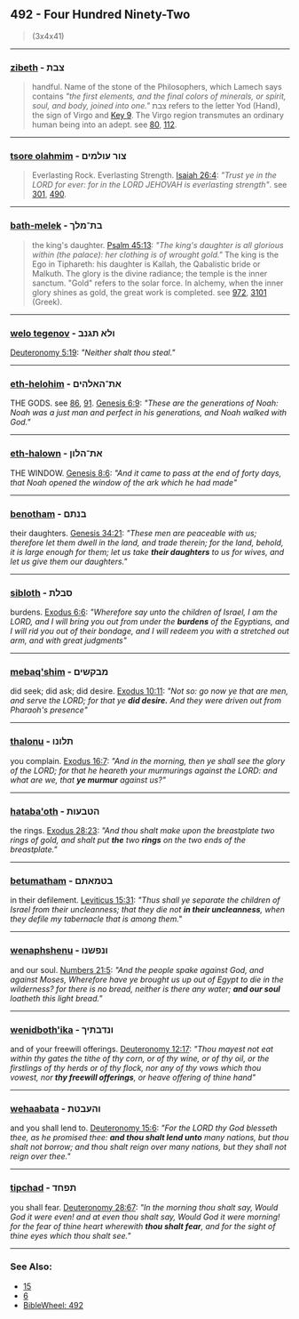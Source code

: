 ## 492 - Four Hundred Ninety-Two
> (3x4x41)

---

### [zibeth](/keys/TzBTh) - צבת
> handful. Name of the stone of the Philosophers, which Lamech says contains *"the first elements, and the final colors of minerals, or spirit, soul, and body, joined into one."* צבת refers to the letter Yod (Hand), the sign of Virgo and [Key 9](9). The Virgo region transmutes an ordinary human being into an adept. see [80](80), [112](112).

---

### [tsore olahmim](/keys/TzVR.OVLMIM) - צור עולמים
> Everlasting Rock. Everlasting Strength. [Isaiah 26:4](http://biblehub.com/isaiah/26-4.htm): *"Trust ye in the LORD for ever: for in the LORD JEHOVAH is everlasting strength"*. see [301](301), [490](490).

---

### [bath-melek](/keys/BTh-MLK) - בת־מלך
> the king's daughter. [Psalm 45:13](http://biblehub.com//.htm): *"The king's daughter is all glorious within (the palace): her clothing is of wrought gold."* The king is the Ego in Tiphareth: his daughter is Kallah, the Qabalistic bride or Malkuth. The glory is the divine radiance; the temple is the inner sanctum. "Gold" refers to the solar force. In alchemy, when the inner glory shines as gold, the great work is completed. see [972](972), [3101](3101) (Greek).

---

### [welo tegenov](/keys/VLA.ThGNB) - ולא תגנב
[Deuteronomy 5:19](http://biblehub.com/deuteronomy/5-19.htm): *"Neither shalt thou steal."*

---

### [eth-helohim](/keys/ATh-HALHIM) - את־האלהים
THE GODS. see [86](86), [91](91). [Genesis 6:9](https://biblehub.com/genesis/6-9.htm): *"These are the generations of Noah: Noah was a just man and perfect in his generations, and Noah walked with God."*

---

### [eth-halown](/keys/ATh-HLVN) - את־הלון
THE WINDOW. [Genesis 8:6](https://biblehub.com/genesis/8-6.htm): *"And it came to pass at the end of forty days, that Noah opened the window of the ark which he had made"*

---

### [benotham](/keys/BNThM) - בנתם
their daughters. [Genesis 34:21](https://biblehub.com/genesis/34-21.htm): *"These men are peaceable with us; therefore let them dwell in the land, and trade therein; for the land, behold, it is large enough for them; let us take **their daughters** to us for wives, and let us give them our daughters."*

---

### [sibloth](/keys/SBLTh) - סבלת
burdens. [Exodus 6:6](https://biblehub.com/exodus/6-6.htm): *"Wherefore say unto the children of Israel, I am the LORD, and I will bring you out from under the **burdens** of the Egyptians, and I will rid you out of their bondage, and I will redeem you with a stretched out arm, and with great judgments"*

---

### [mebaq'shim](/keys/MBQShIM) - מבקשים
did seek; did ask; did desire. [Exodus 10:11](https://biblehub.com/exodus/10-11.htm): *"Not so: go now ye that are men, and serve the LORD; for that ye **did desire.** And they were driven out from Pharaoh's presence"*

---

### [thalonu](/keys/ThLVNV) - תלונו
you complain. [Exodus 16:7](https://biblehub.com/exodus/16-7.htm): *"And in the morning, then ye shall see the glory of the LORD; for that he heareth your murmurings against the LORD: and what are we, that **ye murmur** against us?"*

---

### [hataba'oth](/keys/HTBOVTh) - הטבעות
the rings. [Exodus 28:23](https://biblehub.com/exodus/28-23.htm): *"And thou shalt make upon the breastplate two rings of gold, and shalt put **the** two **rings** on the two ends of the breastplate."*

---

### [betumatham](/keys/BTMAThM) - בטמאתם
in their defilement. [Leviticus 15:31](https://biblehub.com/leviticus/15-31.htm): *"Thus shall ye separate the children of Israel from their uncleanness; that they die not **in their uncleanness**, when they defile my tabernacle that is among them."*

---

### [wenaphshenu](/keys/VNPShNV) - ונפשנו
and our soul. [Numbers 21:5](https://biblehub.com/numbers/21-5.htm): *"And the people spake against God, and against Moses, Wherefore have ye brought us up out of Egypt to die in the wilderness? for there is no bread, neither is there any water; **and our soul** loatheth this light bread."*

---

### [wenidboth'ika](/keys/NVDBThIK) - ונדבתיך
and of your freewill offerings. [Deuteronomy 12:17](https://biblehub.com/deuteronomy/12-17.htm): *"Thou mayest not eat within thy gates the tithe of thy corn, or of thy wine, or of thy oil, or the firstlings of thy herds or of thy flock, nor any of thy vows which thou vowest, nor **thy freewill offerings**, or heave offering of thine hand"*

---

### [wehaabata](/keys/VHOBTTh) - והעבטת
and you shall lend to. [Deuteronomy 15:6](https://biblehub.com/deuteronomy/15-6.htm): *"For the LORD thy God blesseth thee, as he promised thee: **and thou shalt lend unto** many nations, but thou shalt not borrow; and thou shalt reign over many nations, but they shall not reign over thee."*

---

### [tipchad](/keys/ThPChD) - תפחד
you shall fear. [Deuteronomy 28:67](https://biblehub.com/deuteronomy/28-67.htm): *"In the morning thou shalt say, Would God it were even! and at even thou shalt say, Would God it were morning! for the fear of thine heart wherewith **thou shalt fear**, and for the sight of thine eyes which thou shalt see."*

---

### See Also:

- [15](15)
- [6](6)
- [BibleWheel: 492](https://www.biblewheel.com//GR/GR_Database.php?Gem_Number=492&SearchByNum=Go)
